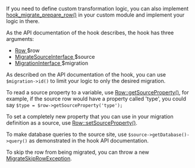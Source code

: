 If you need to define custom transformation logic, you can also implement [hook\_migrate\_prepare\_row()](https://api.drupal.org/api/drupal/core%21modules%21migrate%21migrate.api.php/function/hook%5Fmigrate%5Fprepare%5Frow/8.4.x) in your custom module and implement your logic in there.

As the API documentation of the hook describes, the hook has three arguments:

* [Row ](https://api.drupal.org/api/drupal/core%21modules%21migrate%21src%21Row.php/class/Row/8.4.x)$row
* [MigrateSourceInterface ](https://api.drupal.org/api/drupal/core%21modules%21migrate%21src%21Plugin%21MigrateSourceInterface.php/interface/MigrateSourceInterface/8.4.x)$source
* [MigrationInterface ](https://api.drupal.org/api/drupal/core%21modules%21migrate%21src%21Plugin%21MigrationInterface.php/interface/MigrationInterface/8.4.x)$migration

As described on the API documentation of the hook, you can use `$migration->id()` to limit your logic to only the desired migration.

To read a source property to a variable, use [Row::getSourceProperty()](https://api.drupal.org/api/drupal/core%21modules%21migrate%21src%21Row.php/function/Row%3A%3AgetSourceProperty/8.4.x), for example, if the source row would have a property called 'type', you could say `$type = $row->getSourceProperty('type');`

To set a completely new property that you can use in your migration definition as a source, use [Row::setSourceProperty()](https://api.drupal.org/api/drupal/core%21modules%21migrate%21src%21Row.php/function/Row%3A%3AsetSourceProperty/8.4.x).

To make database queries to the source site, use `$source->getDatabase()->query()` as demonstrated in the hook API documentation.

To skip the row from being migrated, you can throw a new [MigrateSkipRowException](https://api.drupal.org/api/drupal/core%21modules%21migrate%21src%21MigrateSkipRowException.php/class/MigrateSkipRowException/8.4.x).